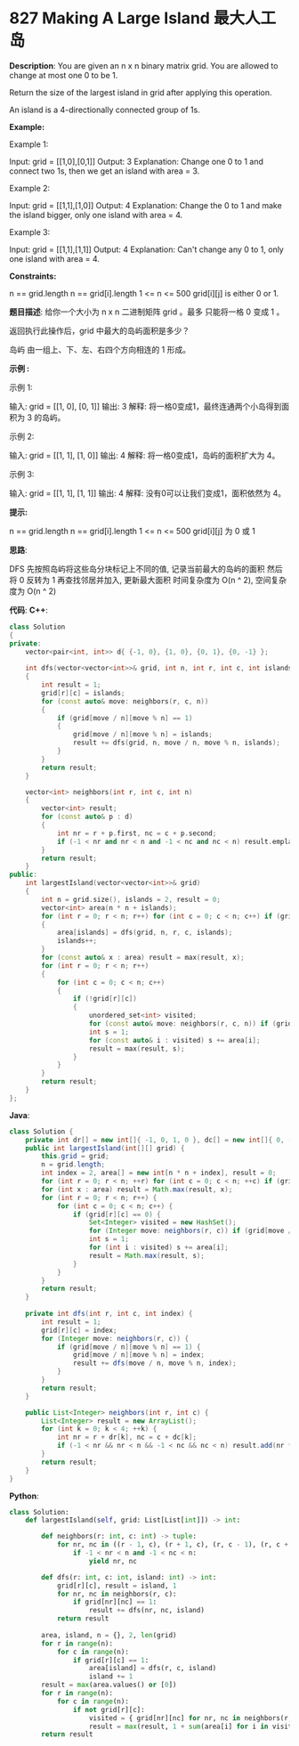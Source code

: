 # 827 Making A Large Island 最大人工岛

__Description__:
You are given an n x n binary matrix grid. You are allowed to change at most one 0 to be 1.

Return the size of the largest island in grid after applying this operation.

An island is a 4-directionally connected group of 1s.

__Example:__

Example 1:

Input: grid = [[1,0],[0,1]]
Output: 3
Explanation: Change one 0 to 1 and connect two 1s, then we get an island with area = 3.

Example 2:

Input: grid = [[1,1],[1,0]]
Output: 4
Explanation: Change the 0 to 1 and make the island bigger, only one island with area = 4.

Example 3:

Input: grid = [[1,1],[1,1]]
Output: 4
Explanation: Can't change any 0 to 1, only one island with area = 4.

__Constraints:__

n == grid.length
n == grid[i].length
1 <= n <= 500
grid[i][j] is either 0 or 1.

__题目描述__:
给你一个大小为 n x n 二进制矩阵 grid 。最多 只能将一格 0 变成 1 。

返回执行此操作后，grid 中最大的岛屿面积是多少？

岛屿 由一组上、下、左、右四个方向相连的 1 形成。

__示例 :__

示例 1:

输入: grid = [[1, 0], [0, 1]]
输出: 3
解释: 将一格0变成1，最终连通两个小岛得到面积为 3 的岛屿。

示例 2:

输入: grid = [[1, 1], [1, 0]]
输出: 4
解释: 将一格0变成1，岛屿的面积扩大为 4。

示例 3:

输入: grid = [[1, 1], [1, 1]]
输出: 4
解释: 没有0可以让我们变成1，面积依然为 4。

__提示:__

n == grid.length
n == grid[i].length
1 <= n <= 500
grid[i][j] 为 0 或 1

__思路__:

DFS
先按照岛屿将这些岛分块标记上不同的值, 记录当前最大的岛屿的面积
然后将 0 反转为 1 再查找邻居并加入, 更新最大面积
时间复杂度为 O(n ^ 2), 空间复杂度为 O(n ^ 2)

__代码__:
__C++__:

```C++
class Solution 
{
private:
    vector<pair<int, int>> d{ {-1, 0}, {1, 0}, {0, 1}, {0, -1} };
    
    int dfs(vector<vector<int>>& grid, int n, int r, int c, int islands) 
    {
        int result = 1;
        grid[r][c] = islands;
        for (const auto& move: neighbors(r, c, n)) 
        {
            if (grid[move / n][move % n] == 1) 
            {
                grid[move / n][move % n] = islands;
                result += dfs(grid, n, move / n, move % n, islands);
            }
        }
        return result;
    }

    vector<int> neighbors(int r, int c, int n) 
    {
        vector<int> result;
        for (const auto& p : d) 
        {
            int nr = r + p.first, nc = c + p.second;
            if (-1 < nr and nr < n and -1 < nc and nc < n) result.emplace_back(nr * n + nc);
        }
        return result;
    }
public:
    int largestIsland(vector<vector<int>>& grid) 
    {
        int n = grid.size(), islands = 2, result = 0;
        vector<int> area(n * n + islands);
        for (int r = 0; r < n; r++) for (int c = 0; c < n; c++) if (grid[r][c] == 1) 
        {
            area[islands] = dfs(grid, n, r, c, islands);
            islands++;
        }
        for (const auto& x : area) result = max(result, x);
        for (int r = 0; r < n; r++) 
        {
            for (int c = 0; c < n; c++) 
            {
                if (!grid[r][c]) 
                {
                    unordered_set<int> visited;
                    for (const auto& move: neighbors(r, c, n)) if (grid[move / n][move % n] > 1) visited.insert(grid[move / n][move % n]);
                    int s = 1;
                    for (const auto& i : visited) s += area[i];
                    result = max(result, s);
                }
            }
        }
        return result;
    }
};
```

__Java__:

```Java
class Solution {
    private int dr[] = new int[]{ -1, 0, 1, 0 }, dc[] = new int[]{ 0, -1, 0, 1 }, n, grid[][];
    public int largestIsland(int[][] grid) {
        this.grid = grid;
        n = grid.length;
        int index = 2, area[] = new int[n * n + index], result = 0;
        for (int r = 0; r < n; ++r) for (int c = 0; c < n; ++c) if (grid[r][c] == 1) area[index] = dfs(r, c, index++);
        for (int x : area) result = Math.max(result, x);
        for (int r = 0; r < n; r++) {
            for (int c = 0; c < n; c++) {
                if (grid[r][c] == 0) {
                    Set<Integer> visited = new HashSet();
                    for (Integer move: neighbors(r, c)) if (grid[move / n][move % n] > 1) visited.add(grid[move / n][move % n]);
                    int s = 1;
                    for (int i : visited) s += area[i];
                    result = Math.max(result, s);
                }
            }
        }
        return result;
    }
    
    private int dfs(int r, int c, int index) {
        int result = 1;
        grid[r][c] = index;
        for (Integer move: neighbors(r, c)) {
            if (grid[move / n][move % n] == 1) {
                grid[move / n][move % n] = index;
                result += dfs(move / n, move % n, index);
            }
        }
        return result;
    }

    public List<Integer> neighbors(int r, int c) {
        List<Integer> result = new ArrayList();
        for (int k = 0; k < 4; ++k) {
            int nr = r + dr[k], nc = c + dc[k];
            if (-1 < nr && nr < n && -1 < nc && nc < n) result.add(nr * n + nc);
        }
        return result;
    }
}
```

__Python__:

```Python
class Solution:
    def largestIsland(self, grid: List[List[int]]) -> int:

        def neighbors(r: int, c: int) -> tuple:
            for nr, nc in ((r - 1, c), (r + 1, c), (r, c - 1), (r, c + 1)):
                if -1 < nr < n and -1 < nc < n:
                    yield nr, nc

        def dfs(r: int, c: int, island: int) -> int:
            grid[r][c], result = island, 1
            for nr, nc in neighbors(r, c):
                if grid[nr][nc] == 1:
                    result += dfs(nr, nc, island)
            return result
        
        area, island, n = {}, 2, len(grid)
        for r in range(n):
            for c in range(n):
                if grid[r][c] == 1:
                    area[island] = dfs(r, c, island)
                    island += 1
        result = max(area.values() or [0])
        for r in range(n):
            for c in range(n):
                if not grid[r][c]:
                    visited = { grid[nr][nc] for nr, nc in neighbors(r, c) if grid[nr][nc] > 1 }
                    result = max(result, 1 + sum(area[i] for i in visited))
        return result
```
